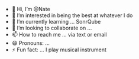 - 👋 Hi, I’m @Nate
- 👀 I’m interested in being the best at whatever I do
- 🌱 I’m currently learning ... SonrQube
- 💞️ I’m looking to collaborate on ...
- 📫 How to reach me ... via text or email
- 😄 Pronouns: ...
- ⚡ Fun fact: ... I play musical instrument

<!---
NateOpoku45/NateOpoku45 is a ✨ special ✨ repository because its `README.md` (this file) appears on your GitHub profile.
You can click the Preview link to take a look at your changes.
--->
